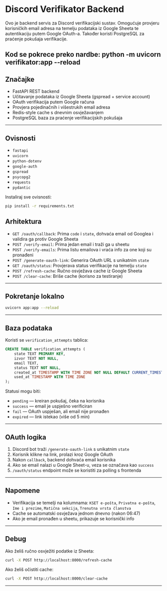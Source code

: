 # Discord Verifikator Backend

Ovo je backend servis za Discord verifikacijski sustav. Omogućuje provjeru korisničkih email adresa na temelju podataka iz Google Sheeta te autentikaciju putem Google OAuth-a. Također koristi PostgreSQL za praćenje pokušaja verifikacije.

Kod se pokrece preko nardbe:
python -m uvicorn verifikator:app --reload
---

## Značajke

- FastAPI REST backend
- Učitavanje podataka iz Google Sheeta (gspread + service account)
- OAuth verifikacija putem Google računa
- Provjera pojedinačnih i višestrukih email adresa
- Redis-style cache s dnevnim osvježavanjem
- PostgreSQL baza za praćenje verifikacijskih pokušaja

---

## Ovisnosti

- `fastapi`
- `uvicorn`
- `python-dotenv`
- `google-auth`
- `gspread`
- `psycopg2`
- `requests`
- `pydantic`

Instaliraj sve ovisnosti:

```bash
pip install -r requirements.txt
```



## Arhitektura

- `GET /oauth/callback`: Prima `code` i `state`, dohvaća email od Googlea i validira ga protiv Google Sheeta
- `POST /verify-email`: Prima jedan email i traži ga u sheetu
- `POST /verify-emails`: Prima listu emailova i vraća info za one koji su pronađeni
- `POST /generate-oauth-link`: Generira OAuth URL s unikatnim `state`
- `GET /oauth/status`: Provjerava status verifikacije na temelju `state`
- `POST /refresh-cache`: Ručno osvježava cache iz Google Sheeta
- `POST /clear-cache`: Briše cache (korisno za testiranje)

---

## Pokretanje lokalno

```bash
uvicorn app:app --reload
```

---

## Baza podataka

Koristi se `verification_attempts` tablica:

```sql
CREATE TABLE verification_attempts (
    state TEXT PRIMARY KEY,
    izvor TEXT NOT NULL,
    email TEXT,
    status TEXT NOT NULL,
    created_at TIMESTAMP WITH TIME ZONE NOT NULL DEFAULT CURRENT_TIMESTAMP,
    used_at TIMESTAMP WITH TIME ZONE
);
```

Statusi mogu biti:
- `pending` — kreiran pokušaj, čeka na korisnika
- `success` — email je uspješno verificiran
- `fail` — OAuth uspješan, ali email nije pronađen
- `expired` — link istekao (više od 5 min)

---

## OAuth logika

1. Discord bot traži `/generate-oauth-link` s unikatnim `state`
2. Korisnik klikne na link, prolazi kroz Google OAuth
3. Nakon `callback`, backend dohvaća email korisnika
4. Ako se email nalazi u Google Sheet-u, veza se označava kao `success`
5. `/oauth/status` endpoint može se koristiti za polling s frontenda

---

## Napomene

- Verifikacija se temelji na kolumnama: `KSET e-pošta`, `Privatna e-pošta`, `Ime i prezime`, `Matična sekcija`, `Trenutna vrsta članstva`
- Cache se automatski osvježava jednom dnevno (nakon 06:47)
- Ako je email pronađen u sheetu, prikazuje se korisnički info

---

## Debug

Ako želiš ručno osvježiti podatke iz Sheeta:

```bash
curl -X POST http://localhost:8000/refresh-cache
```

Ako želiš očistiti cache:

```bash
curl -X POST http://localhost:8000/clear-cache
```

---
